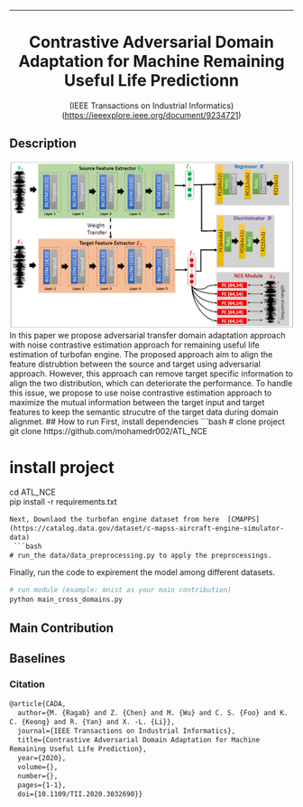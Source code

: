 
---   
<div align="center">    
 
# Contrastive Adversarial Domain Adaptation for Machine Remaining Useful Life Predictionn     

(IEEE Transactions on Industrial Informatics)(https://ieeexplore.ieee.org/document/9234721)

<!--
ARXIV   
[![Paper](http://img.shields.io/badge/arxiv-math.co:1480.1111-B31B1B.svg)](https://www.nature.com/articles/nature14539)
-->



<!--  
Conference   
-->   
</div>
 
## Description 
<img src="nce_model3.png" width="1000">
In this paper we propose adversarial transfer domain adaptation approach with noise contrastive estimation approach for remaining useful life estimation of turbofan engine. The proposed approach aim to align the feature distrubtion between the source and target using adversarial approach. However, this approach can remove target specific information to align the two distribution, which can deteriorate the performance. To handle this issue, we propose to use noise contrastive estimation approach to maximize the mutual information between the target input and target features to keep the semantic strucutre of the target data during domain alignmet. 
## How to run   
First, install dependencies   
```bash
# clone project   
git clone https://github.com/mohamedr002/ATL_NCE  

# install project   
cd ATL_NCE   
pip install -r requirements.txt
 ```   
 Next, Downlaod the turbofan engine dataset from here  [CMAPPS](https://catalog.data.gov/dataset/c-mapss-aircraft-engine-simulator-data)
  ```bash
# run_the data/data_preprocessing.py to apply the preprocessings.
```
 Finally, run the code to expirement the model among different datasets. 
 ```bash
# run module (example: mnist as your main contribution)   
python main_cross_domains.py    
```

## Main Contribution      


## Baselines    

### Citation   
```
@article{CADA,
  author={M. {Ragab} and Z. {Chen} and M. {Wu} and C. S. {Foo} and K. C. {Keong} and R. {Yan} and X. -L. {Li}},
  journal={IEEE Transactions on Industrial Informatics}, 
  title={Contrastive Adversarial Domain Adaptation for Machine Remaining Useful Life Prediction}, 
  year={2020},
  volume={},
  number={},
  pages={1-1},
  doi={10.1109/TII.2020.3032690}}
```   
